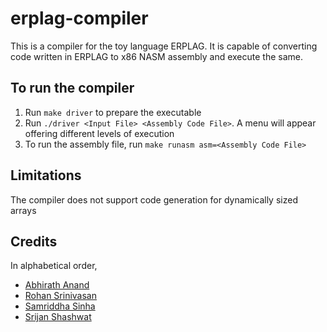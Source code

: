 # erplag-compiler

This is a compiler for the toy language ERPLAG. It is capable of converting code written in ERPLAG to x86 NASM assembly and execute the same.

## To run the compiler

1. Run ````make driver```` to prepare the executable
2. Run ````./driver <Input File> <Assembly Code File>````. A menu will appear offering different levels of execution
3. To run the assembly file, run ````make runasm asm=<Assembly Code File>````

## Limitations

The compiler does not support code generation for dynamically sized arrays

## Credits

In alphabetical order,
- [Abhirath Anand](https://github.com/theabhirath)
- [Rohan Srinivasan](https://github.com/Rohan-Witty)
- [Samriddha Sinha](https://github.com/sam-india-007)
- [Srijan Shashwat](https://github.com/SrijanShashwat)
